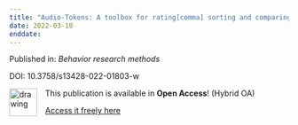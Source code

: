 ```yaml
---
title: "Audio-Tokens: A toolbox for rating[comma] sorting and comparing audio samples in the browser."
date: 2022-03-18
enddate:
---
```


Published in: *Behavior research methods*

DOI: 10.3758/s13428-022-01803-w

<img src="https://upload.wikimedia.org/wikipedia/commons/thumb/7/77/Open_Access_logo_PLoS_transparent.svg/800px-Open_Access_logo_PLoS_transparent.svg.png" alt="drawing" width="50" align="left"/> &nbsp;&nbsp;&nbsp;This publication is available in **Open Access**! (Hybrid OA)

&nbsp;&nbsp;&nbsp;[Access it freely here](https://link.springer.com/content/pdf/10.3758/s13428-022-01803-w.pdf
)

